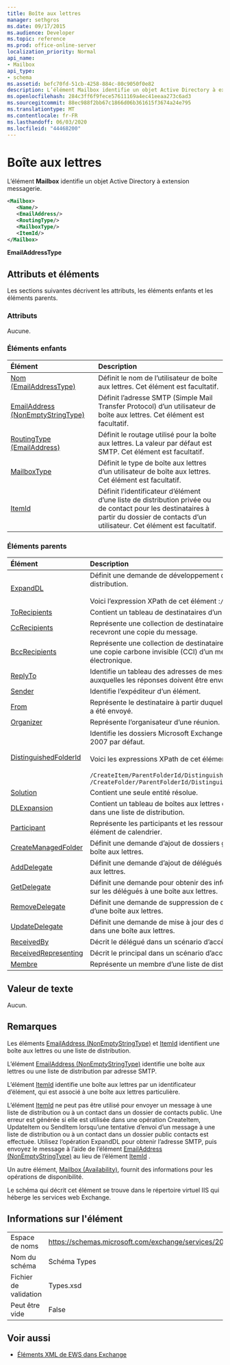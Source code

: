 ```yaml
---
title: Boîte aux lettres
manager: sethgros
ms.date: 09/17/2015
ms.audience: Developer
ms.topic: reference
ms.prod: office-online-server
localization_priority: Normal
api_name:
- Mailbox
api_type:
- schema
ms.assetid: befc70fd-51cb-4258-884c-80c9050f0e82
description: L’élément Mailbox identifie un objet Active Directory à extension messagerie.
ms.openlocfilehash: 284c3ff6f9fece57611169a4ec41eeaa273c6ad3
ms.sourcegitcommit: 88ec988f2bb67c1866d06b361615f3674a24e795
ms.translationtype: MT
ms.contentlocale: fr-FR
ms.lasthandoff: 06/03/2020
ms.locfileid: "44468200"
---
```

# <a name="mailbox"></a>Boîte aux lettres

L’élément **Mailbox** identifie un objet Active Directory à extension messagerie. 
  
```XML
<Mailbox>
   <Name/>
   <EmailAddress/>
   <RoutingType/>
   <MailboxType/>
   <ItemId/>
</Mailbox>
```

**EmailAddressType**

## <a name="attributes-and-elements"></a>Attributs et éléments

Les sections suivantes décrivent les attributs, les éléments enfants et les éléments parents.
  
### <a name="attributes"></a>Attributs

Aucune.
  
### <a name="child-elements"></a>Éléments enfants

|**Élément**|**Description**|
|:-----|:-----|
|[Nom (EmailAddressType)](name-emailaddresstype.md) <br/> |Définit le nom de l’utilisateur de boîte aux lettres. Cet élément est facultatif.  <br/> |
|[EmailAddress (NonEmptyStringType)](emailaddress-nonemptystringtype.md) <br/> |Définit l’adresse SMTP (Simple Mail Transfer Protocol) d’un utilisateur de boîte aux lettres. Cet élément est facultatif.  <br/> |
|[RoutingType (EmailAddress)](routingtype-emailaddress.md) <br/> |Définit le routage utilisé pour la boîte aux lettres. La valeur par défaut est SMTP. Cet élément est facultatif.  <br/> |
|[MailboxType](mailboxtype.md) <br/> |Définit le type de boîte aux lettres d’un utilisateur de boîte aux lettres. Cet élément est facultatif.  <br/> |
|[ItemId](itemid.md) <br/> |Définit l’identificateur d’élément d’une liste de distribution privée ou de contact pour les destinataires à partir du dossier de contacts d’un utilisateur. Cet élément est facultatif.  <br/> |
   
### <a name="parent-elements"></a>Éléments parents

|**Élément**|**Description**|
|:-----|:-----|
|[ExpandDL](expanddl.md) <br/> |Définit une demande de développement d’une liste de distribution. <br/> <br/> Voici l’expression XPath de cet élément :` /ExpandDL ` <br/> |
|[ToRecipients](torecipients.md) <br/> |Contient un tableau de destinataires d’un élément.  <br/> |
|[CcRecipients](ccrecipients.md) <br/> |Représente une collection de destinataires qui recevront une copie du message.  <br/> |
|[BccRecipients](bccrecipients.md) <br/> |Représente une collection de destinataires qui reçoit une copie carbone invisible (CCI) d’un message électronique.  <br/> |
|[ReplyTo](replyto.md) <br/> |Identifie un tableau des adresses de messagerie auxquelles les réponses doivent être envoyées.  <br/> |
|[Sender](sender.md) <br/> |Identifie l’expéditeur d’un élément.  <br/> |
|[From](from.md) <br/> |Représente le destinataire à partir duquel le message a été envoyé.  <br/> |
|[Organizer](organizer.md) <br/> |Représente l’organisateur d’une réunion.  <br/> |
|[DistinguishedFolderId](distinguishedfolderid.md) <br/> | Identifie les dossiers Microsoft Exchange Server 2007 par défaut.  <br/><br/>  Voici les expressions XPath de cet élément : <br/> <br/>  `/CreateItem/ParentFolderId/DistinguishedFolderId` <br/>  `/CreateFolder/ParentFolderId/DistinguishedFolderId` <br/> |
|[Solution](resolution.md) <br/> |Contient une seule entité résolue.  <br/> |
|[DLExpansion](dlexpansion.md) <br/> |Contient un tableau de boîtes aux lettres contenues dans une liste de distribution.  <br/> |
|[Participant](attendee.md) <br/> |Représente les participants et les ressources d’un élément de calendrier.  <br/> |
|[CreateManagedFolder](createmanagedfolder.md) <br/> |Définit une demande d’ajout de dossiers gérés à une boîte aux lettres.  <br/> |
|[AddDelegate](adddelegate.md) <br/> |Définit une demande d’ajout de délégués à une boîte aux lettres.  <br/> |
|[GetDelegate](getdelegate.md) <br/> |Définit une demande pour obtenir des informations sur les délégués à une boîte aux lettres.  <br/> |
|[RemoveDelegate](removedelegate.md) <br/> |Définit une demande de suppression de délégués d’une boîte aux lettres.  <br/> |
|[UpdateDelegate](updatedelegate.md) <br/> |Définit une demande de mise à jour des délégués dans une boîte aux lettres.  <br/> |
|[ReceivedBy](receivedby.md) <br/> |Décrit le délégué dans un scénario d’accès délégué.  <br/> |
|[ReceivedRepresenting](receivedrepresenting.md) <br/> |Décrit le principal dans un scénario d’accès délégué.  <br/> |
|[Membre](member-ex15websvcsotherref.md) <br/> |Représente un membre d’une liste de distribution.  <br/> |
   
## <a name="text-value"></a>Valeur de texte

Aucun.
  
## <a name="remarks"></a>Remarques

Les éléments [EmailAddress (NonEmptyStringType)](emailaddress-nonemptystringtype.md) et [ItemId](itemid.md) identifient une boîte aux lettres ou une liste de distribution. 

L’élément [EmailAddress (NonEmptyStringType)](emailaddress-nonemptystringtype.md) identifie une boîte aux lettres ou une liste de distribution par adresse SMTP. 

L’élément [ItemId](itemid.md) identifie une boîte aux lettres par un identificateur d’élément, qui est associé à une boîte aux lettres particulière. 

L’élément [ItemId](itemid.md) ne peut pas être utilisé pour envoyer un message à une liste de distribution ou à un contact dans un dossier de contacts public. Une erreur est générée si elle est utilisée dans une opération CreateItem, UpdateItem ou SendItem lorsqu’une tentative d’envoi d’un message à une liste de distribution ou à un contact dans un dossier public contacts est effectuée. Utilisez l’opération ExpandDL pour obtenir l’adresse SMTP, puis envoyez le message à l’aide de l’élément [EmailAddress (NonEmptyStringType)](emailaddress-nonemptystringtype.md) au lieu de l’élément [ItemId](itemid.md) . 
  
Un autre élément, [Mailbox (Availability)](mailbox-availability.md), fournit des informations pour les opérations de disponibilité. 
  
Le schéma qui décrit cet élément se trouve dans le répertoire virtuel IIS qui héberge les services web Exchange.
  
## <a name="element-information"></a>Informations sur l'élément

|||
|:-----|:-----|
|Espace de noms  <br/> |https://schemas.microsoft.com/exchange/services/2006/types  <br/> |
|Nom du schéma  <br/> |Schéma Types  <br/> |
|Fichier de validation  <br/> |Types.xsd  <br/> |
|Peut être vide  <br/> |False  <br/> |
   
## <a name="see-also"></a>Voir aussi

- [Éléments XML de EWS dans Exchange](ews-xml-elements-in-exchange.md)

